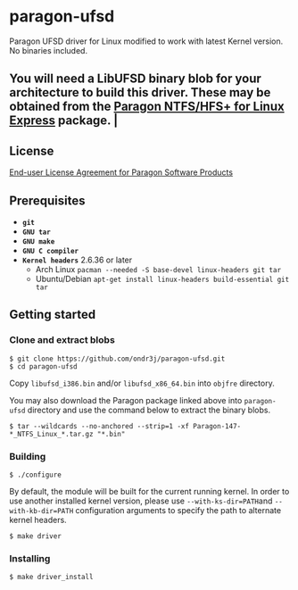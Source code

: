 # paragon-ufsd
Paragon UFSD driver for Linux modified to work with latest Kernel version. No binaries included.

You will need a LibUFSD binary blob for your architecture to build this driver. These may be obtained from the [Paragon NTFS/HFS+ for Linux Express](https://www.paragon-software.com/home/ntfs-linux-per/) package. |
----

## License

[End-user License Agreement for Paragon Software Products](https://github.com/ondr3j/paragon-ufsd/blob/master/License.txt)

## Prerequisites

* **`git`**
* **`GNU tar`**
* **`GNU make`**
* **`GNU C compiler`**
* **`Kernel headers`** 2.6.36 or later
	* Arch Linux `pacman --needed -S base-devel linux-headers git tar`
	* Ubuntu/Debian `apt-get install linux-headers build-essential git tar`

## Getting started

### Clone and extract blobs

```shell
$ git clone https://github.com/ondr3j/paragon-ufsd.git
$ cd paragon-ufsd
```

Copy `libufsd_i386.bin` and/or `libufsd_x86_64.bin` into `objfre` directory.

You may also download the Paragon package linked above into `paragon-ufsd` directory and use the command below to extract the binary blobs.

```shell
$ tar --wildcards --no-anchored --strip=1 -xf Paragon-147-*_NTFS_Linux_*.tar.gz "*.bin"
```

### Building

```shell
$ ./configure
```
By default, the module will be built for the current running kernel. In order to use another installed kernel version, please use `--with-ks-dir=PATH`and `--with-kb-dir=PATH` configuration arguments to specify the path to alternate kernel headers.
```shell
$ make driver
```

### Installing
```shell
$ make driver_install
```
